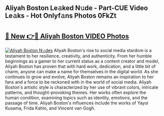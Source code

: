 ## Aliyah Boston Le𝚊ked N𝚞de - Part-CUE Video Le𝚊ks - Hot Onlyf𝚊ns Photos 0FkZt

# <h2><a href="http://ac12234.deff.icu/?id=Aliyah+Boston">🔗 New 👉🔴 Aliyah Boston VIDEO Photos</a></h2>

[![Aliyah Boston N𝚞des](https://i.imgur.com/rIISA9y.gif)](http://ac12234.deff.icu/?id=Aliyah+Boston)
Aliyah Boston's rise to social media stardom is a testament to her resilience, creativity, and authenticity. From her humble beginnings as a gamer to her current status as a content creator and model, Aliyah Boston has proven that with hard work, dedication, and a little bit of charm, anyone can make a name for themselves in the digital world. As she continues to grow and evolve, Aliyah Boston remains an inspiration to her fans and a force to be reckoned with in the world of social media. Aliyah Boston's artistic style is characterized by her use of vibrant colors, intricate patterns, and thought-provoking themes. Her works often explore the human condition, examining topics such as identity, emotions, and the passage of time. Aliyah Boston's influences include the works of Yayoi Kusama, Frida Kahlo, and Vincent van Gogh.
